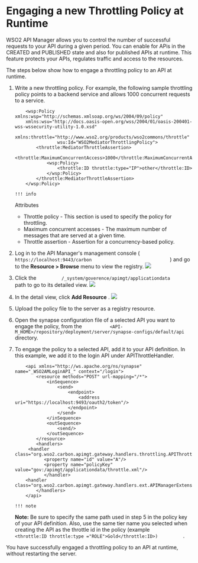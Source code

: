 # Engaging a new Throttling Policy at Runtime

WSO2 API Manager allows you to control the number of successful requests to your API during a given period. You can enable for APis in the CREATED and PUBLISHED state and also for published APIs at runtime. This feature protects your APIs, regulates traffic and access to the resources.

The steps below show how to engage a throttling policy to an API at runtime.

1.  Write a new throttling policy. For example, the following sample throttling policy points to a backend service and allows 1000 concurrent requests to a service.

    ``` html/xml
        <wsp:Policy xmlns:wsp="http://schemas.xmlsoap.org/ws/2004/09/policy"
        xmlns:wsu="http://docs.oasis-open.org/wss/2004/01/oasis-200401-wss-wssecurity-utility-1.0.xsd"
        xmlns:throttle="http://www.wso2.org/products/wso2commons/throttle"
                    wsu:Id="WSO2MediatorThrottlingPolicy">
            <throttle:MediatorThrottleAssertion>
                <throttle:MaximumConcurrentAccess>1000</throttle:MaximumConcurrentAccess>
                <wsp:Policy>
                    <throttle:ID throttle:type="IP">other</throttle:ID>           
                </wsp:Policy>
            </throttle:MediatorThrottleAssertion>
        </wsp:Policy>
    ```

        !!! info
    Attributes

    -   Throttle policy - This section is used to specify the policy for throttling.
    -   Maximum concurrent accesses - The maximum number of messages that are served at a given time.
    -   Throttle assertion - Assertion for a concurrency-based policy.


2.  Log in to the API Manager's management console ( `                                 https://localhost:9443/carbon                              ` ) and go to the **Resource &gt; Browse** menu to view the registry.
    ![](attachments/103335026/103335031.png)
3.  Click the `          /_system/goverence/apimgt/applicationdata         ` path to go to its detailed view.
    ![](attachments/103335026/103335030.png)
4.  In the detail view, click **Add Resource** .
    ![](attachments/103335026/103335033.png)
5.  Upload the policy file to the server as a registry resource.

6.  Open the synapse configuration file of a selected API you want to engage the policy, from the `           <API-M_HOME>/repository/deployment/server/synapse-configs/default/api          ` directory.

7.  To engage the policy to a selected API, add it to your API definition. In this example, we add it to the login API under APIThrottleHandler.

    ``` html/xml
        <api xmlns="http://ws.apache.org/ns/synapse" name="_WSO2AMLoginAPI_" context="/login">
            <resource methods="POST" url-mapping="/*">
                <inSequence>
                    <send>
                        <endpoint>
                            <address uri="https://localhost:9493/oauth2/token"/>
                        </endpoint>
                    </send>
                </inSequence>
                <outSequence>
                    <send/>
                </outSequence>
            </resource>
            <handlers>
         <handler class="org.wso2.carbon.apimgt.gateway.handlers.throttling.APIThrottleHandler">
               <property name="id" value="A"/>
               <property name="policyKey" value="gov:/apimgt/applicationdata/throttle.xml"/>
               </handler> 
        <handler class="org.wso2.carbon.apimgt.gateway.handlers.ext.APIManagerExtensionHandler"/>
            </handlers>
        </api>
    ```

        !!! note
    **Note:** Be sure to specify the same path used in step 5 in the policy key of your API definition. Also, use the same tier name you selected when creating the API as the throttle id in the policy (example `           <throttle:ID throttle:type ="ROLE">Gold</throttle:ID>)          ` .


You have successfully engaged a throttling policy to an API at runtime, without restarting the server.
